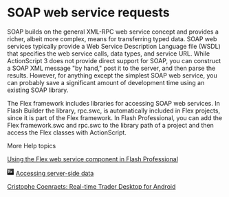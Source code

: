 # SOAP web service requests

SOAP builds on the general XML-RPC web service concept and provides a richer,
albeit more complex, means for transferring typed data. SOAP web services
typically provide a Web Service Description Language file (WSDL) that specifies
the web service calls, data types, and service URL. While ActionScript 3 does
not provide direct support for SOAP, you can construct a SOAP XML message "by
hand," post it to the server, and then parse the results. However, for anything
except the simplest SOAP web service, you can probably save a significant amount
of development time using an existing SOAP library.

The Flex framework includes libraries for accessing SOAP web services. In Flash
Builder the library, rpc.swc, is automatically included in Flex projects, since
it is part of the Flex framework. In Flash Professional, you can add the Flex
framework.swc and rpc.swc to the library path of a project and then access the
Flex classes with ActionScript.

More Help topics

[Using the Flex web service component in Flash Professional](https://web.archive.org/web/20110731192325/http://tv.adobe.com/watch/adc-presents/use-the-flex-webservice-component-in-flash/)

![](../../img/flexLinkIndicator.png)
[Accessing server-side data](https://web.archive.org/web/20150414032840/http://help.adobe.com/en_US/flex/accessingdata/WS2db454920e96a9e51e63e3d11c0bf69084-7ff2.html)

[Cristophe Coenraets: Real-time Trader Desktop for Android](https://web.archive.org/web/20120327020402/http://coenraets.org/blog/air-for-android-samples/real-time-trader-desktop-for-android/)
